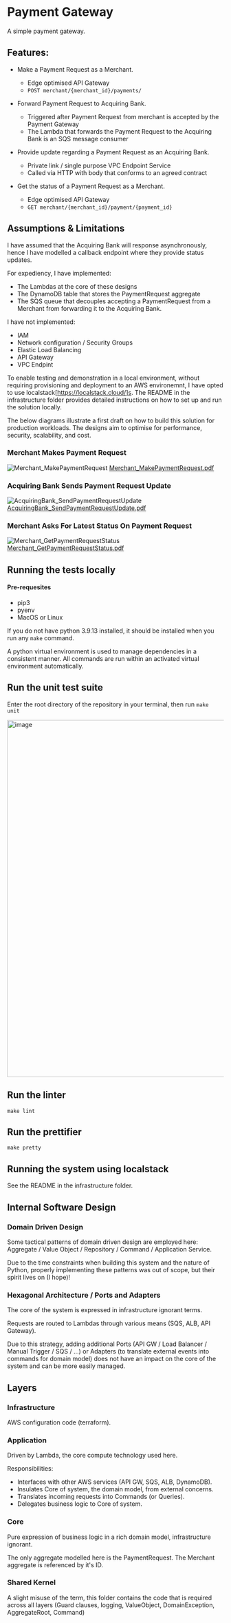 # Payment Gateway

A simple payment gateway.

## Features:

- Make a Payment Request as a Merchant.
    - Edge optimised API Gateway
    - `POST merchant/{merchant_id}/payments/ `

- Forward Payment Request to Acquiring Bank.
    - Triggered after Payment Request from merchant is accepted by the Payment Gateway
    - The Lambda that forwards the Payment Request to the Acquiring Bank is an SQS message consumer

- Provide update regarding a Payment Request as an Acquiring Bank.
    - Private link / single purpose VPC Endpoint Service
    - Called via HTTP with body that conforms to an agreed contract 

- Get the status of a Payment Request as a Merchant.
    - Edge optimised API Gateway
    - `GET merchant/{merchant_id}/payment/{payment_id}`


## Assumptions & Limitations

I have assumed that the Acquiring Bank will response asynchronously, hence I have modelled a callback endpoint where they provide status updates.

For expediency, I have implemented: 
- The Lambdas at the core of these designs
- The DynamoDB table that stores the PaymentRequest aggregate
- The SQS queue that decouples accepting a PaymentRequest from a Merchant from forwarding it to the Acquiring Bank.

I have not implemented:
- IAM
- Network configuration / Security Groups
- Elastic Load Balancing
- API Gateway
- VPC Endpint


To enable testing and demonstration in a local environment, without requiring provisioning and deployment to an AWS environemnt, I have opted to use localstack[https://localstack.cloud/]s. The README in the infrastructure folder provides detailed instructions on how to set up and run the solution locally.

The below diagrams illustrate a first draft on how to build this solution for production workloads. The designs aim to optimise for performance, security, scalability, and cost.

### Merchant Makes Payment Request

![Merchant_MakePaymentRequest](https://user-images.githubusercontent.com/58389740/200094893-f41303fb-c995-4e4c-be10-48c27e341fb8.svg)
[Merchant_MakePaymentRequest.pdf](https://github.com/arttatum/PaymentGateway/files/9942662/Merchant_MakePaymentRequest.pdf)


### Acquiring Bank Sends Payment Request Update

![AcquiringBank_SendPaymentRequestUpdate](https://user-images.githubusercontent.com/58389740/200094906-91c4c3db-3154-486c-8c55-cbb5f62febe7.svg)
[AcquiringBank_SendPaymentRequestUpdate.pdf](https://github.com/arttatum/PaymentGateway/files/9942664/AcquiringBank_SendPaymentRequestUpdate.pdf)

### Merchant Asks For Latest Status On Payment Request

![Merchant_GetPaymentRequestStatus](https://user-images.githubusercontent.com/58389740/200094898-28f993d9-1b76-432a-9d9f-2cef245e571b.svg)
[Merchant_GetPaymentRequestStatus.pdf](https://github.com/arttatum/PaymentGateway/files/9942663/Merchant_GetPaymentRequestStatus.pdf)


## Running the tests locally

#### Pre-requesites
- pip3
- pyenv
- MacOS or Linux

If you do not have python 3.9.13 installed, it should be installed when you run any `make` command. 

A python virtual environment is used to manage dependencies in a consistent manner. All commands are run within an activated virtual environment automatically.

## Run the unit test suite

Enter the root directory of the repository in your terminal, then run `make unit` 

<img width="829" alt="image" src="https://user-images.githubusercontent.com/58389740/201302220-b7ba05e9-9c8e-40e5-acd5-20754189b5f1.png">

## Run the linter 

`make lint`

## Run the prettifier

`make pretty`

## Running the system using localstack

See the README in the infrastructure folder.

## Internal Software Design

### Domain Driven Design

Some tactical patterns of domain driven design are employed here: Aggregate / Value Object / Repository / Command / Application Service.

Due to the time constraints when building this system and the nature of Python, properly implementing these patterns was out of scope, but their spirit lives on (I hope)!


### Hexagonal Architecture / Ports and Adapters

The core of the system is expressed in infrastructure ignorant terms.

Requests are routed to Lambdas through various means (SQS, ALB, API Gateway).

Due to this strategy, adding additional Ports (API GW / Load Balancer / Manual Trigger / SQS / ...) or Adapters (to translate external events into commands for domain model) does not have an impact on the core of the system and can be more easily managed.

## Layers

### Infrastructure

AWS configuration code (terraform).

### Application

Driven by Lambda, the core compute technology used here.

Responsibilities:
- Interfaces with other AWS services (API GW, SQS, ALB, DynamoDB).
- Insulates Core of system, the domain model, from external concerns. 
- Translates incoming requests into Commands (or Queries).
- Delegates business logic to Core of system.

### Core

Pure expression of business logic in a rich domain model, infrastructure ignorant.

The only aggregate modelled here is the PaymentRequest. The Merchant aggregate is referenced by it's ID.

### Shared Kernel

A slight misuse of the term, this folder contains the code that is required across all layers (Guard clauses, logging, ValueObject, DomainException, AggregateRoot, Command)
